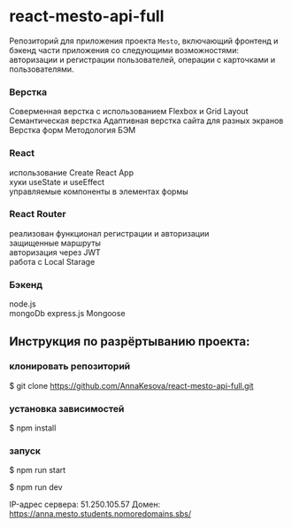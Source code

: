 # react-mesto-api-full
Репозиторий для приложения проекта `Mesto`, включающий фронтенд и бэкенд части приложения со следующими возможностями: авторизации и регистрации пользователей, операции с карточками и пользователями. 

### Верстка
Соверменная верстка с использованием Flexbox и Grid Layout
Семантическая верстка
Адаптивная верстка сайта для разных экранов
Верстка форм
Методология БЭМ

### React
использование Create React App  
хуки useState и useEffect  
управляемые компоненты в элементах формы  

### React Router  
реализован функционал регистрации и авторизации  
защищенные маршруты  
авторизация через JWT  
работа с Local Starage  

### Бэкенд  
node.js  
mongoDb
express.js
Mongoose 

## Инструкция по разрёртыванию проекта:

### клонировать репозиторий

$ git clone https://github.com/AnnaKesova/react-mesto-api-full.git

### установка зависимостей

$ npm install

### запуск

$ npm run start

$ npm run dev
  
IP-адрес сервера: 51.250.105.57
Домен: https://anna.mesto.students.nomoredomains.sbs/

